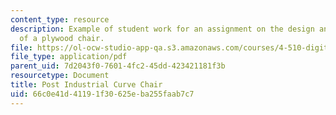```yaml
---
content_type: resource
description: Example of student work for an assignment on the design and fabrication
  of a plywood chair.
file: https://ol-ocw-studio-app-qa.s3.amazonaws.com/courses/4-510-digital-design-fabrication-fall-2008/66c0e41d41191f30625eba255faab7c7_assn3_example1.pdf
file_type: application/pdf
parent_uid: 7d2043f0-7601-4fc2-45dd-423421181f3b
resourcetype: Document
title: Post Industrial Curve Chair
uid: 66c0e41d-4119-1f30-625e-ba255faab7c7
---
```

